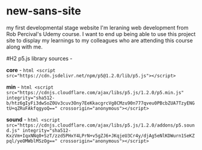 # new-sans-site
my first developmental stage website
I'm leraning web development from Rob Percival's Udemy course.
I want to end up being able to use this project site to display my learnings to my colleagues who are attending this course along with me.

#H2 p5.js library sources -

  **core** - ```html
  		<script src="https://cdn.jsdelivr.net/npm/p5@1.2.0/lib/p5.js"></script>```
		
  **min** -   ```html
  		<script src="https://cdnjs.cloudflare.com/ajax/libs/p5.js/1.2.0/p5.min.js" integrity="sha512-      b/htz6gIyFi3dwSoZ0Uv3cuv3Ony7EeKkacgrcVg8CMzu90n777qveu0PBcbZUA7TzyENGtU+qZRuFAkfqgyoQ==" crossorigin="anonymous"></script>```
		
  **sound** - ```html
  		<script src="https://cdnjs.cloudflare.com/ajax/libs/p5.js/1.2.0/addons/p5.sound.js" integrity="sha512-KxzVm+IqxNNq0+SzT/zzd5PHxY4LPrN+v5gZJ6+JKqjeU3Cr4y/djAg5eNlKDWurn1SeKZpql/yeOMWblMSzOg==" crossorigin="anonymous"></script>```
	
  


